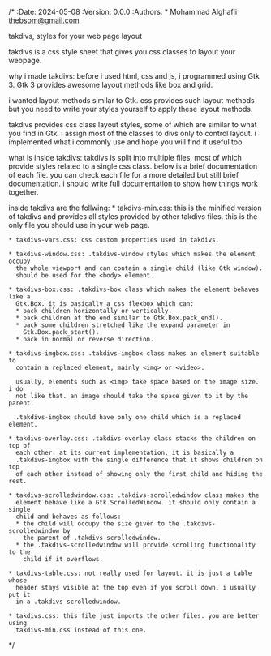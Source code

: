 /*
:Date: 2024-05-08
:Version: 0.0.0
:Authors:
    * Mohammad Alghafli <thebsom@gmail.com>

takdivs, styles for your web page layout

takdivs is a css style sheet that gives you css classes to layout your webpage.

why i made takdivs:
  before i used html, css and js, i programmed using Gtk 3. Gtk 3 provides
  awesome layout methods like box and grid.
  
  i wanted layout methods similar to Gtk. css provides such layout methods but
  you need to write your styles yourself to apply these layout methods.
  
  takdivs provides css class layout styles, some of which are similar to what
  you find in Gtk. i assign most of the classes to divs only to control layout.
  i implemented what i commonly use and hope you will find it useful too.
  
what is inside takdivs:
  takdivs is split into multiple files, most of which provide styles related to
  a single css class. below is a brief documentation of each file. you can check
  each file for a more detailed but still brief documentation. i should write
  full documentation to show how things work together.
  
  inside takdivs are the follwing:
    * takdivs-min.css: this is the minified version of takdivs and provides all
      styles provided by other takdivs files. this is the only file you should
      use in your web page.
      
    * takdivs-vars.css: css custom properties used in takdivs.
    
    * takdivs-window.css: .takdivs-window styles which makes the element occupy
      the whole viewport and can contain a single child (like Gtk window).
      should be used for the <body> element.
      
    * takdivs-box.css: .takdivs-box class which makes the element behaves like a
      Gtk.Box. it is basically a css flexbox which can:
      * pack children horizontally or vertically.
      * pack children at the end similar to Gtk.Box.pack_end().
      * pack some children stretched like the expand parameter in
        Gtk.Box.pack_start().
      * pack in normal or reverse direction.
      
    * takdivs-imgbox.css: .takdivs-imgbox class makes an element suitable to
      contain a replaced element, mainly <img> or <video>.
      
      usually, elements such as <img> take space based on the image size. i do
      not like that. an image should take the space given to it by the parent.
      
      .takdivs-imgbox should have only one child which is a replaced element.
      
    * takdivs-overlay.css: .takdivs-overlay class stacks the children on top of
      each other. at its current implementation, it is basically a
      .takdivs-imgbox with the single difference that it shows children on top
      of each other instead of showing only the first child and hiding the rest.
      
    * takdivs-scrolledwindow.css: .takdivs-scrolledwindow class makes the
      element behave like a Gtk.ScrolledWindow. it should only contain a single
      child and behaves as follows:
      * the child will occupy the size given to the .takdivs-scrolledwindow by
        the parent of .takdivs-scrolledwindow.
      * the .takdivs-scrolledwindow will provide scrolling functionality to the
        child if it overflows.
    
    * takdivs-table.css: not really used for layout. it is just a table whose
      header stays visible at the top even if you scroll down. i usually put it
      in a .takdivs-scrolledwindow.
    
    * takdivs.css: this file just imports the other files. you are better using
      takdivs-min.css instead of this one.
*/
